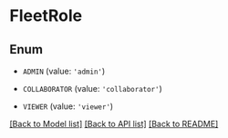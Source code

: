 # FleetRole


## Enum

* `ADMIN` (value: `'admin'`)

* `COLLABORATOR` (value: `'collaborator'`)

* `VIEWER` (value: `'viewer'`)

[[Back to Model list]](../README.md#documentation-for-models) [[Back to API list]](../README.md#documentation-for-api-endpoints) [[Back to README]](../README.md)


